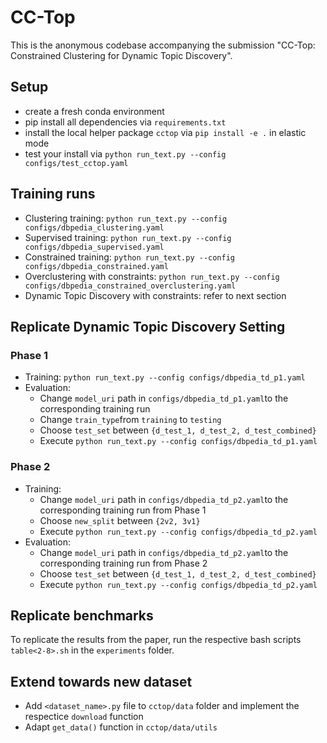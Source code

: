 # CC-Top

This is the anonymous codebase accompanying the submission "CC-Top: Constrained Clustering for Dynamic Topic Discovery". 

## Setup

* create a fresh conda environment  
* pip install all dependencies via `requirements.txt`
* install the local helper package `cctop` via `pip install -e .` in elastic mode
* test your install via `python run_text.py --config configs/test_cctop.yaml`

## Training runs

* Clustering training: `python run_text.py --config configs/dbpedia_clustering.yaml`
* Supervised training: `python run_text.py --config configs/dbpedia_supervised.yaml`
* Constrained training: `python run_text.py --config configs/dbpedia_constrained.yaml`
* Overclustering with constraints: `python run_text.py --config configs/dbpedia_constrained_overclustering.yaml`
* Dynamic Topic Discovery with constraints: refer to next section

## Replicate Dynamic Topic Discovery Setting

### Phase 1

* Training: `python run_text.py --config configs/dbpedia_td_p1.yaml`
* Evaluation: 
    * Change `model_uri` path in `configs/dbpedia_td_p1.yaml`to the corresponding training run
    * Change `train_type`from `training` to `testing`
    * Choose `test_set` between `{d_test_1, d_test_2, d_test_combined}`
    * Execute `python run_text.py --config configs/dbpedia_td_p1.yaml`

### Phase 2

* Training:
    * Change `model_uri` path in `configs/dbpedia_td_p2.yaml`to the corresponding training run from Phase 1
    * Choose `new_split` between `{2v2, 3v1}`
    * Execute `python run_text.py --config configs/dbpedia_td_p2.yaml`
* Evaluation: 
    * Change `model_uri` path in `configs/dbpedia_td_p2.yaml`to the corresponding training run from Phase 2
    * Choose `test_set` between `{d_test_1, d_test_2, d_test_combined}`
    * Execute `python run_text.py --config configs/dbpedia_td_p2.yaml`

## Replicate benchmarks

To replicate the results from the paper, run the respective bash scripts `table<2-8>.sh` in the `experiments` folder. 

## Extend towards new dataset

* Add `<dataset_name>.py` file to `cctop/data` folder and implement the respectice `download` function
* Adapt `get_data()` function in `cctop/data/utils`
